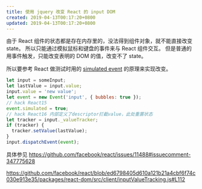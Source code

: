```yaml
---
title: 使用 jquery 改变 React 的 input DOM
created: 2019-04-13T00:17:20+0800
updated: 2019-04-13T00:17:20+0800
---
```


由于 React 组件的状态都是存在内存里的，没法得到组件对象，就不能直接改变 state。
所以只能通过模拟鼠标和键盘的事件来与 React 组件交互。
但是普通的用事件触发，只能改变表明的 DOM 的值，改变不了 state。

所以要参考 React 做测试时用的 [simulated event](https://reactjs.org/docs/test-utils.html#simulate) 的原理来实现改变。

```js
let input = someInput;
let lastValue = input.value;
input.value = 'new value';
let event = new Event('input', { bubbles: true });
// hack React15
event.simulated = true;
// hack React16 内部定义了descriptor拦截value，此处重置状态
let tracker = input._valueTracker;
if (tracker) {
  tracker.setValue(lastValue);
}
input.dispatchEvent(event);
```

具体参见 https://github.com/facebook/react/issues/11488#issuecomment-347775628

https://github.com/facebook/react/blob/ed6798405d610a121b21a4cbf6f74c030e913e35/packages/react-dom/src/client/inputValueTracking.js#L112
